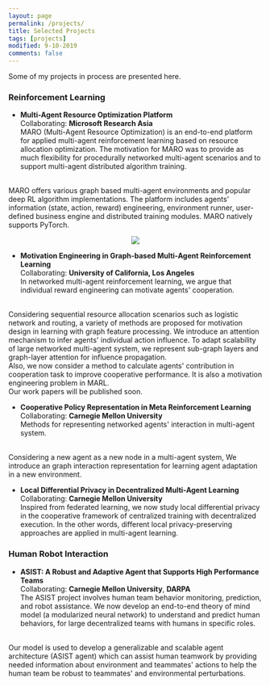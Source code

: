 ```yaml
---
layout: page
permalink: /projects/
title: Selected Projects
tags: [projects]
modified: 9-10-2019
comments: false
---
```


Some of my projects in process are presented here.

### Reinforcement Learning
* **Multi-Agent Resource Optimization Platform**<br>
Collaborating: <b>Microsoft Research Asia</b><br>
MARO (Multi-Agent Resource Optimization) is an end-to-end platform for applied multi-agent reinforcement learning based on resource allocation optimization. The motivation for MARO was to provide as much flexibility for procedurally networked multi-agent scenarios and to support multi-agent distributed algorithm training.
<br/>
MARO offers various graph based multi-agent environments and popular deep RL algorithm implementations. The platform includes agents' information (state, action, reward) engineering, environment runner, user-defined business engine and distributed training modules. MARO natively supports PyTorch.

 <p align="center" ><img src="{{ site.url }}/img/isqed-qubo.png"></p>


* **Motivation Engineering in Graph-based Multi-Agent Reinforcement Learning**<br>
Collaborating: <b>University of California, Los Angeles</b><br>
In networked multi-agent reinforcement learning, we argue that individual reward engineering can motivate agents' cooperation.
<br />
Considering sequential resource allocation scenarios such as logistic network and routing, a variety of methods are proposed for motivation design in learning with graph feature processing. We introduce an attention mechanism to infer agents' individual action influence. To adapt scalability of large networked multi-agent system, we represent sub-graph layers and graph-layer attention for influence propagation.
<br />
Also, we now consider a method to calculate agents' contribution in cooperation task to improve cooperative performance. It is also a motivation engineering problem in MARL.
<br />
Our work papers will be published soon.

* **Cooperative Policy Representation in Meta Reinforcement Learning**<br>
Collaborating: <b>Carnegie Mellon University</b><br>
Methods for representing networked agents' interaction in multi-agent system.
<br />
Considering a new agent as a new node in a multi-agent system, We introduce an graph interaction representation for learning agent adaptation in a new environment.

* **Local Differential Privacy in Decentralized Multi-Agent Learning**<br>
Collaborating: <b>Carnegie Mellon University</b><br>
Inspired from federated learning, we now study local differential privacy in the cooperative framework of centralized training with decentralized execution. In the other words, different local privacy-preserving approaches are applied in multi-agent learning.

### Human Robot Interaction

* **ASIST: A Robust and Adaptive Agent that Supports High Performance Teams**<br>
Collaborating: <b>Carnegie Mellon University</b>, <b>DARPA</b><br>
The ASIST project involves human team behavior monitoring, prediction, and robot assistance. We now develop an end-to-end theory of mind model (a modularized neural network) to understand and predict human behaviors, for large decentralized teams with humans in specific roles.
<br />
Our model is used to develop a generalizable and scalable agent architecture (ASIST agent) which can assist human teamwork by providing needed information about environment and teammates' actions to help the human team be robust to teammates' and environmental perturbations.
